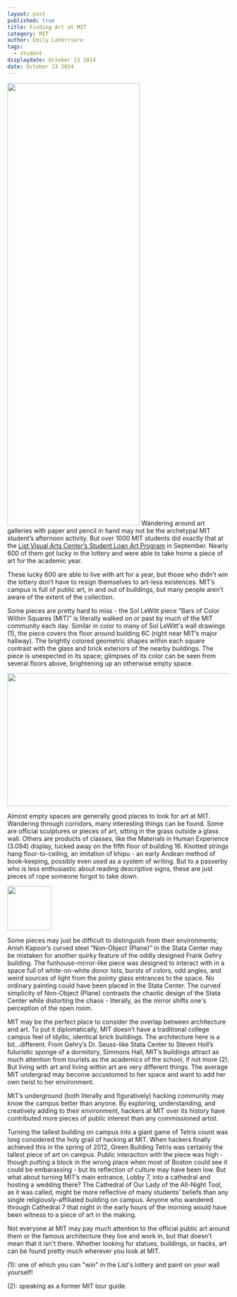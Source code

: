 ```yaml
---
layout: post
published: true
title: Finding Art at MIT
category: MIT
author: Emily LaVerriere
tags: 
  - student
displaydate: October 13 2014
date: October 13 2014
---
```


<img src="http://i.imgur.com/8l0O7X8.jpg" width="300px" height="1000px" />     Wandering around art galleries with paper and pencil in hand may not be the archetypal MIT student’s afternoon activity. But over 1000 MIT students did exactly that at the [List Visual Arts Center’s Student Loan Art Program](https://listart.mit.edu/events-programs/student-loan-art-program-artwork-pickup) in September. Nearly 600 of them got lucky in the lottery and were able to take home a piece of art for the academic year. 

These lucky 600 are able to live with art for a year, but those who didn’t win the lottery don’t have to resign themselves to art-less existences. MIT’s campus is full of public art, in and out of buildings, but many people aren’t aware of the extent of the collection. 

Some pieces are pretty hard to miss - the Sol LeWitt piece “Bars of Color Within Squares (MIT)” is literally walked on or past by much of the MIT community each day. Similar in color to many of Sol LeWitt's wall drawings (1), the piece covers the floor around building 6C (right near MIT’s major hallway). The brightly colored geometric shapes within each square contrast with the glass and brick exteriors of the nearby buildings. The piece is unexpected in its space; glimpses of its color can be seen from several floors above, brightening up an otherwise empty space. 

<img src="http://i.imgur.com/CKS0LGr.jpg" width="1000px" height="300px" />

Almost empty spaces are generally good places to look for art at MIT. Wandering through corridors, many interesting things can be found. Some are official sculptures or pieces of art, sitting in the grass outside a glass wall. Others are products of classes, like the Materials in Human Experience (3.094) display, tucked away on the fifth floor of building 16. Knotted strings hang floor-to-ceiling, an imitation of khipu - an early Andean method of book-keeping, possibly even used as a system of writing. But to a passerby who is less enthusiastic about reading descriptive signs, these are just pieces of rope someone forgot to take down.

<img src="http://i.imgur.com/RyYCxdU.jpg" width="100px" height="100px" />

Some pieces may just be difficult to distinguish from their environments; Anish Kapoor’s curved steel “Non-Object (Plane)” in the Stata Center may be mistaken for another quirky feature of the oddly designed Frank Gehry building. The funhouse-mirror-like piece was designed to interact with in a space full of white-on-white donor lists, bursts of colors, odd angles, and weird sources of light from the pointy glass entrances to the space. No ordinary painting could have been placed in the Stata Center. The curved simplicity of Non-Object (Plane) contrasts the chaotic design of the Stata Center while distorting the chaos - literally, as the mirror shifts one's perception of the open room. 

<!---
if I don't get permission to use the hack picture, I'll take a picture of the stata center or simmons to put here.
-->

MIT may be the perfect place to consider the overlap between architecture and art. To put it diplomatically, MIT doesn’t have a traditional college campus feel of idyllic, identical brick buildings. The architecture here is a bit...different. From Gehry’s Dr. Seuss-like Stata Center to Steven Holl’s futuristic sponge of a dormitory, Simmons Hall, MIT’s buildings attract as much attention from tourists as the academics of the school, if not more (2). But living with art and living within art are very different things. The average MIT undergrad may become accustomed to her space and want to add her own twist to her environment. 

MIT’s underground (both literally and figuratively) hacking community may know the campus better than anyone. By exploring, understanding, and creatively adding to their environment, hackers at MIT over its history have contributed more pieces of public interest than any commissioned artist. 

<!---
I haven't gotten a response yet from the photographer, so I don't feel comfortable posting this with the picture displayed yet. Hopefully will hear back soon!
or I will dig up some of my old photos to see if any of the ones I took of tetris are usable.
![photo credit: MIT Hacks Gallery](http://hacks.mit.edu/Hacks/by_year/1992/cathedral_7/windows1.gif)
-->

Turning the tallest building on campus into a giant game of Tetris count was long considered the holy grail of hacking at MIT. When hackers finally achieved this in the spring of 2012, Green Building Tetris was certainly the tallest piece of art on campus. Public interaction with the piece was high - though putting a block in the wrong place when most of Boston could see it could be embarassing - but its reflection of culture may have been low. But what about turning MIT’s main entrance, Lobby 7, into a cathedral and hosting a wedding there? The Cathedral of Our Lady of the All-Night Tool, as it was called, might be more reflective of many students’ beliefs than any single religiously-affiliated building on campus. Anyone who wandered through Cathedral 7 that night in the early hours of the morning would have been witness to a piece of art in the making. 

Not everyone at MIT may pay much attention to the official public art around them or the famous architecture they live and work in, but that doesn’t mean that it isn't there. Whether looking for statues, buildings, or hacks, art can be found pretty much wherever you look at MIT. 


(1): one of which you can "win" in the List's lottery and paint on your wall yourself!

(2): speaking as a former MIT tour guide.